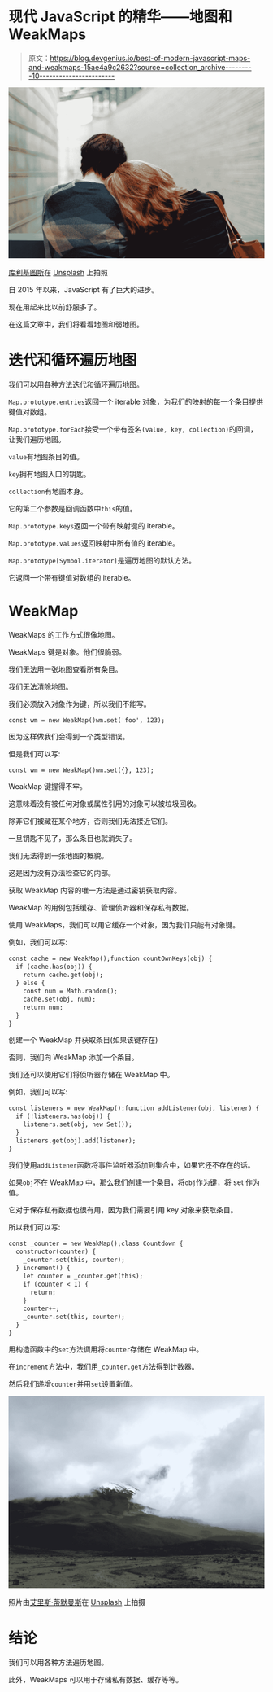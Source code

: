 # 现代 JavaScript 的精华——地图和 WeakMaps

> 原文：<https://blog.devgenius.io/best-of-modern-javascript-maps-and-weakmaps-15ae4a9c2632?source=collection_archive---------10----------------------->

![](img/3c1074bae59431d0114158e60a0e6a82.png)

[库利基图斯](https://unsplash.com/@kyllik?utm_source=medium&utm_medium=referral)在 [Unsplash](https://unsplash.com?utm_source=medium&utm_medium=referral) 上拍照

自 2015 年以来，JavaScript 有了巨大的进步。

现在用起来比以前舒服多了。

在这篇文章中，我们将看看地图和弱地图。

# 迭代和循环遍历地图

我们可以用各种方法迭代和循环遍历地图。

`Map.prototype.entries`返回一个 iterable 对象，为我们的映射的每一个条目提供键值对数组。

`Map.prototype.forEach`接受一个带有签名`(value, key, collection)`的回调，让我们遍历地图。

`value`有地图条目的值。

`key`拥有地图入口的钥匙。

`collection`有地图本身。

它的第二个参数是回调函数中`this`的值。

`Map.prototype.keys`返回一个带有映射键的 iterable。

`Map.prototype.values`返回映射中所有值的 iterable。

`Map.prototype[Symbol.iterator]`是遍历地图的默认方法。

它返回一个带有键值对数组的 iterable。

# WeakMap

WeakMaps 的工作方式很像地图。

WeakMaps 键是对象。他们很脆弱。

我们无法用一张地图查看所有条目。

我们无法清除地图。

我们必须放入对象作为键，所以我们不能写。

```
const wm = new WeakMap()wm.set('foo', 123);
```

因为这样做我们会得到一个类型错误。

但是我们可以写:

```
const wm = new WeakMap()wm.set({}, 123);
```

WeakMap 键握得不牢。

这意味着没有被任何对象或属性引用的对象可以被垃圾回收。

除非它们被藏在某个地方，否则我们无法接近它们。

一旦钥匙不见了，那么条目也就消失了。

我们无法得到一张地图的概貌。

这是因为没有办法检查它的内部。

获取 WeakMap 内容的唯一方法是通过密钥获取内容。

WeakMap 的用例包括缓存、管理侦听器和保存私有数据。

使用 WeakMaps，我们可以用它缓存一个对象，因为我们只能有对象键。

例如，我们可以写:

```
const cache = new WeakMap();function countOwnKeys(obj) {
  if (cache.has(obj)) {
    return cache.get(obj);
  } else {
    const num = Math.random();
    cache.set(obj, num);
    return num;
  }
}
```

创建一个 WeakMap 并获取条目(如果该键存在)

否则，我们向 WeakMap 添加一个条目。

我们还可以使用它们将侦听器存储在 WeakMap 中。

例如，我们可以写:

```
const listeners = new WeakMap();function addListener(obj, listener) {
  if (!listeners.has(obj)) {
    listeners.set(obj, new Set());
  }
  listeners.get(obj).add(listener);
}
```

我们使用`addListener`函数将事件监听器添加到集合中，如果它还不存在的话。

如果`obj`不在 WeakMap 中，那么我们创建一个条目，将`obj`作为键，将 set 作为值。

它对于保存私有数据也很有用，因为我们需要引用 key 对象来获取条目。

所以我们可以写:

```
const _counter = new WeakMap();class Countdown {
  constructor(counter) {
    _counter.set(this, counter);
  } increment() {
    let counter = _counter.get(this);
    if (counter < 1) {
      return;
    }
    counter++;
    _counter.set(this, counter);
  }
}
```

用构造函数中的`set`方法调用将`counter`存储在 WeakMap 中。

在`increment`方法中，我们用`_counter.get`方法得到计数器。

然后我们递增`counter`并用`set`设置新值。

![](img/adf6d4f4cfcf30f38d4da0202901594c.png)

照片由[艾里斯·蒂默曼斯](https://unsplash.com/@iristimmermans?utm_source=medium&utm_medium=referral)在 [Unsplash](https://unsplash.com?utm_source=medium&utm_medium=referral) 上拍摄

# 结论

我们可以用各种方法遍历地图。

此外，WeakMaps 可以用于存储私有数据、缓存等等。